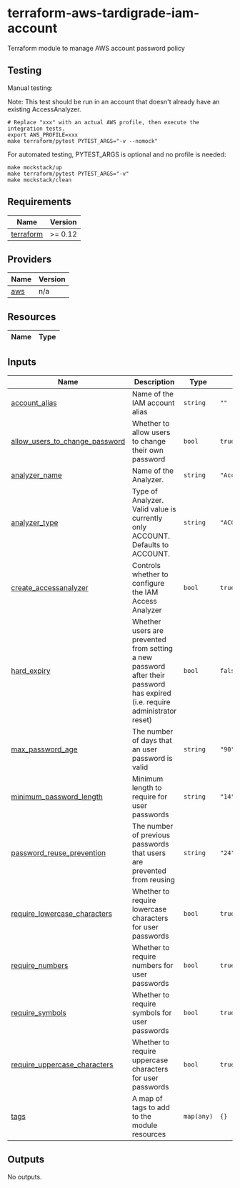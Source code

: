 # terraform-aws-tardigrade-iam-account

Terraform module to manage AWS account password policy

## Testing

Manual testing:

Note:  This test should be run in an account that doesn't already have an
existing AccessAnalyzer.

```
# Replace "xxx" with an actual AWS profile, then execute the integration tests.
export AWS_PROFILE=xxx 
make terraform/pytest PYTEST_ARGS="-v --nomock"
```

For automated testing, PYTEST_ARGS is optional and no profile is needed:

```
make mockstack/up
make terraform/pytest PYTEST_ARGS="-v"
make mockstack/clean
```

<!-- BEGIN TFDOCS -->
## Requirements

| Name | Version |
|------|---------|
| <a name="requirement_terraform"></a> [terraform](#requirement\_terraform) | >= 0.12 |

## Providers

| Name | Version |
|------|---------|
| <a name="provider_aws"></a> [aws](#provider\_aws) | n/a |

## Resources

| Name | Type |
|------|------|

## Inputs

| Name | Description | Type | Default | Required |
|------|-------------|------|---------|:--------:|
| <a name="input_account_alias"></a> [account\_alias](#input\_account\_alias) | Name of the IAM account alias | `string` | `""` | no |
| <a name="input_allow_users_to_change_password"></a> [allow\_users\_to\_change\_password](#input\_allow\_users\_to\_change\_password) | Whether to allow users to change their own password | `bool` | `true` | no |
| <a name="input_analyzer_name"></a> [analyzer\_name](#input\_analyzer\_name) | Name of the Analyzer. | `string` | `"AccountAnalyzer"` | no |
| <a name="input_analyzer_type"></a> [analyzer\_type](#input\_analyzer\_type) | Type of Analyzer. Valid value is currently only ACCOUNT. Defaults to ACCOUNT. | `string` | `"ACCOUNT"` | no |
| <a name="input_create_accessanalyzer"></a> [create\_accessanalyzer](#input\_create\_accessanalyzer) | Controls whether to configure the IAM Access Analyzer | `bool` | `true` | no |
| <a name="input_hard_expiry"></a> [hard\_expiry](#input\_hard\_expiry) | Whether users are prevented from setting a new password after their password has expired (i.e. require administrator reset) | `bool` | `false` | no |
| <a name="input_max_password_age"></a> [max\_password\_age](#input\_max\_password\_age) | The number of days that an user password is valid | `string` | `"90"` | no |
| <a name="input_minimum_password_length"></a> [minimum\_password\_length](#input\_minimum\_password\_length) | Minimum length to require for user passwords | `string` | `"14"` | no |
| <a name="input_password_reuse_prevention"></a> [password\_reuse\_prevention](#input\_password\_reuse\_prevention) | The number of previous passwords that users are prevented from reusing | `string` | `"24"` | no |
| <a name="input_require_lowercase_characters"></a> [require\_lowercase\_characters](#input\_require\_lowercase\_characters) | Whether to require lowercase characters for user passwords | `bool` | `true` | no |
| <a name="input_require_numbers"></a> [require\_numbers](#input\_require\_numbers) | Whether to require numbers for user passwords | `bool` | `true` | no |
| <a name="input_require_symbols"></a> [require\_symbols](#input\_require\_symbols) | Whether to require symbols for user passwords | `bool` | `true` | no |
| <a name="input_require_uppercase_characters"></a> [require\_uppercase\_characters](#input\_require\_uppercase\_characters) | Whether to require uppercase characters for user passwords | `bool` | `true` | no |
| <a name="input_tags"></a> [tags](#input\_tags) | A map of tags to add to the module resources | `map(any)` | `{}` | no |

## Outputs

No outputs.

<!-- END TFDOCS -->
